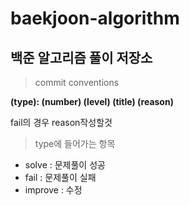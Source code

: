 # baekjoon-algorithm
백준 알고리즘 풀이 저장소
-----------------
> commit conventions   

**(type): (number) (level) (title) (reason)**   

fail의 경우 reason작성할것

> type에 들어가는 항목
+ solve : 문제풀이 성공
+ fail : 문제풀이 실패
+ improve : 수정
